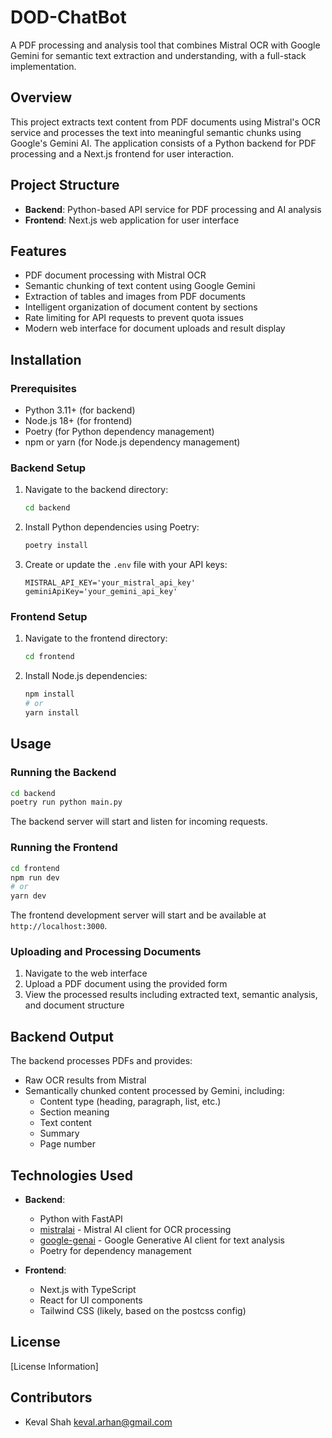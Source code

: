 # DOD-ChatBot

A PDF processing and analysis tool that combines Mistral OCR with Google Gemini for semantic text extraction and understanding, with a full-stack implementation.

## Overview

This project extracts text content from PDF documents using Mistral's OCR service and processes the text into meaningful semantic chunks using Google's Gemini AI. The application consists of a Python backend for PDF processing and a Next.js frontend for user interaction.

## Project Structure

- **Backend**: Python-based API service for PDF processing and AI analysis
- **Frontend**: Next.js web application for user interface

## Features

- PDF document processing with Mistral OCR
- Semantic chunking of text content using Google Gemini
- Extraction of tables and images from PDF documents
- Intelligent organization of document content by sections
- Rate limiting for API requests to prevent quota issues
- Modern web interface for document uploads and result display

## Installation

### Prerequisites

- Python 3.11+ (for backend)
- Node.js 18+ (for frontend)
- Poetry (for Python dependency management)
- npm or yarn (for Node.js dependency management)

### Backend Setup

1. Navigate to the backend directory:
   ```bash
   cd backend
   ```

2. Install Python dependencies using Poetry:
   ```bash
   poetry install
   ```

3. Create or update the `.env` file with your API keys:
   ```
   MISTRAL_API_KEY='your_mistral_api_key'
   geminiApiKey='your_gemini_api_key'
   ```

### Frontend Setup

1. Navigate to the frontend directory:
   ```bash
   cd frontend
   ```

2. Install Node.js dependencies:
   ```bash
   npm install
   # or
   yarn install
   ```

## Usage

### Running the Backend

```bash
cd backend
poetry run python main.py
```

The backend server will start and listen for incoming requests.

### Running the Frontend

```bash
cd frontend
npm run dev
# or
yarn dev
```

The frontend development server will start and be available at `http://localhost:3000`.

### Uploading and Processing Documents

1. Navigate to the web interface
2. Upload a PDF document using the provided form
3. View the processed results including extracted text, semantic analysis, and document structure

## Backend Output

The backend processes PDFs and provides:
- Raw OCR results from Mistral
- Semantically chunked content processed by Gemini, including:
  - Content type (heading, paragraph, list, etc.)
  - Section meaning
  - Text content
  - Summary
  - Page number

## Technologies Used

- **Backend**:
  - Python with FastAPI 
  - [mistralai](https://pypi.org/project/mistralai/) - Mistral AI client for OCR processing
  - [google-genai](https://pypi.org/project/google-genai/) - Google Generative AI client for text analysis
  - Poetry for dependency management

- **Frontend**:
  - Next.js with TypeScript
  - React for UI components
  - Tailwind CSS (likely, based on the postcss config)

## License

[License Information]

## Contributors

- Keval Shah <keval.arhan@gmail.com>